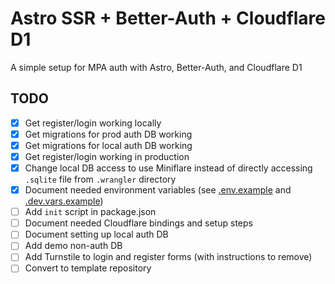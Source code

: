 # Astro SSR + Better-Auth + Cloudflare D1

A simple setup for MPA auth with Astro, Better-Auth, and Cloudflare D1

## TODO

- [x] Get register/login working locally
- [x] Get migrations for prod auth DB working
- [X] Get migrations for local auth DB working
- [x] Get register/login working in production
- [x] Change local DB access to use Miniflare instead of directly accessing `.sqlite` file from `.wrangler` directory
- [x] Document needed environment variables (see [.env.example](/.env.example) and [.dev.vars.example](/.dev.vars.example))
- [ ] Add `init` script in package.json
- [ ] Document needed Cloudflare bindings and setup steps
- [ ] Document setting up local auth DB
- [ ] Add demo non-auth DB
- [ ] Add Turnstile to login and register forms (with instructions to remove)
- [ ] Convert to template repository

